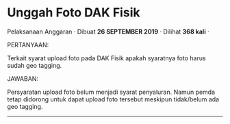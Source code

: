 Unggah Foto DAK Fisik
=====================

Pelaksanaan Anggaran · Dibuat **26 SEPTEMBER 2019** · Dilihat **368 kali** ·

PERTANYAAN:

Terkait syarat upload foto pada DAK Fisik apakah syaratnya foto harus sudah geo tagging.

JAWABAN:

Persyaratan upload foto belum menjadi syarat penyaluran. Namun pemda tetap didorong untuk dapat upload foto tersebut meskipun tidak/belum ada geo tagging.  

  
  
  

* * *